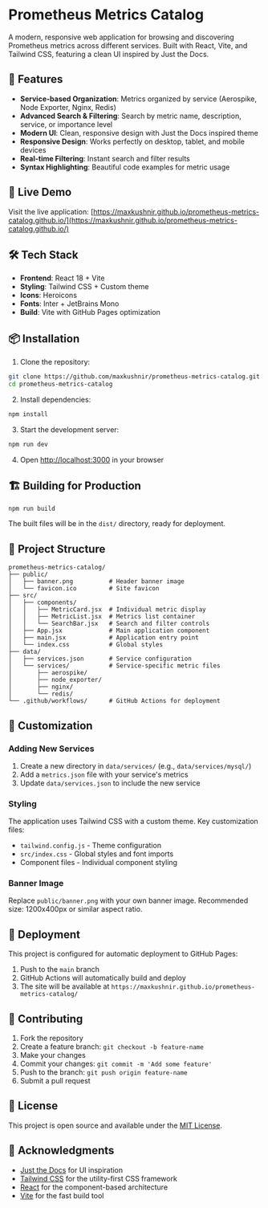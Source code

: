 # Prometheus Metrics Catalog

A modern, responsive web application for browsing and discovering Prometheus metrics across different services. Built with React, Vite, and Tailwind CSS, featuring a clean UI inspired by Just the Docs.

## 🌟 Features

- **Service-based Organization**: Metrics organized by service (Aerospike, Node Exporter, Nginx, Redis)
- **Advanced Search & Filtering**: Search by metric name, description, service, or importance level
- **Modern UI**: Clean, responsive design with Just the Docs inspired theme
- **Responsive Design**: Works perfectly on desktop, tablet, and mobile devices
- **Real-time Filtering**: Instant search and filter results
- **Syntax Highlighting**: Beautiful code examples for metric usage

## 🚀 Live Demo

Visit the live application: [https://maxkushnir.github.io/prometheus-metrics-catalog.github.io/](https://maxkushnir.github.io/prometheus-metrics-catalog.github.io/)

## 🛠️ Tech Stack

- **Frontend**: React 18 + Vite
- **Styling**: Tailwind CSS + Custom theme
- **Icons**: Heroicons
- **Fonts**: Inter + JetBrains Mono
- **Build**: Vite with GitHub Pages optimization

## 📦 Installation

1. Clone the repository:
```bash
git clone https://github.com/maxkushnir/prometheus-metrics-catalog.git
cd prometheus-metrics-catalog
```

2. Install dependencies:
```bash
npm install
```

3. Start the development server:
```bash
npm run dev
```

4. Open [http://localhost:3000](http://localhost:3000) in your browser

## 🏗️ Building for Production

```bash
npm run build
```

The built files will be in the `dist/` directory, ready for deployment.

## 📁 Project Structure

```
prometheus-metrics-catalog/
├── public/
│   ├── banner.png          # Header banner image
│   └── favicon.ico         # Site favicon
├── src/
│   ├── components/
│   │   ├── MetricCard.jsx  # Individual metric display
│   │   ├── MetricList.jsx  # Metrics list container
│   │   └── SearchBar.jsx   # Search and filter controls
│   ├── App.jsx             # Main application component
│   ├── main.jsx            # Application entry point
│   └── index.css           # Global styles
├── data/
│   ├── services.json       # Service configuration
│   └── services/           # Service-specific metric files
│       ├── aerospike/
│       ├── node_exporter/
│       ├── nginx/
│       └── redis/
└── .github/workflows/      # GitHub Actions for deployment
```

## 🎨 Customization

### Adding New Services

1. Create a new directory in `data/services/` (e.g., `data/services/mysql/`)
2. Add a `metrics.json` file with your service's metrics
3. Update `data/services.json` to include the new service

### Styling

The application uses Tailwind CSS with a custom theme. Key customization files:
- `tailwind.config.js` - Theme configuration
- `src/index.css` - Global styles and font imports
- Component files - Individual component styling

### Banner Image

Replace `public/banner.png` with your own banner image. Recommended size: 1200x400px or similar aspect ratio.

## 🚀 Deployment

This project is configured for automatic deployment to GitHub Pages:

1. Push to the `main` branch
2. GitHub Actions will automatically build and deploy
3. The site will be available at `https://maxkushnir.github.io/prometheus-metrics-catalog/`

## 📝 Contributing

1. Fork the repository
2. Create a feature branch: `git checkout -b feature-name`
3. Make your changes
4. Commit your changes: `git commit -m 'Add some feature'`
5. Push to the branch: `git push origin feature-name`
6. Submit a pull request

## 📄 License

This project is open source and available under the [MIT License](LICENSE).

## 🙏 Acknowledgments

- [Just the Docs](https://just-the-docs.github.io/just-the-docs/) for UI inspiration
- [Tailwind CSS](https://tailwindcss.com/) for the utility-first CSS framework
- [React](https://reactjs.org/) for the component-based architecture
- [Vite](https://vitejs.dev/) for the fast build tool